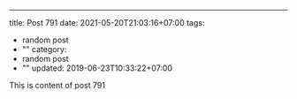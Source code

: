 ---
title: Post 791
date: 2021-05-20T21:03:16+07:00
tags:
  - random post
  - ""
category:
  - random post
  - ""
updated: 2019-06-23T10:33:22+07:00

This is content of post 791